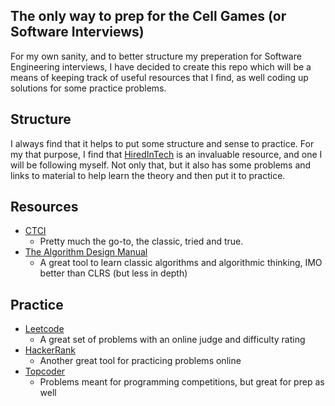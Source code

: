 ## The only way to prep for the Cell Games (or Software Interviews)

For my own sanity, and to better structure my preperation for Software Engineering
interviews, I have decided to create this repo which will be a means of keeping track
of useful resources that I find, as well coding up solutions for some practice problems.

## Structure

I always find that it helps to put some structure and sense to practice. For my that
purpose, I find that [HiredInTech](http://www.hiredintech.com/app) is an invaluable
resource, and one I will be following myself. Not only that, but it also has some
problems and links to material to help learn the theory and then put it to practice.

## Resources

- [CTCI](https://www.amazon.com/Cracking-Coding-Interview-6th-Programming/dp/0984782850)
  - Pretty much the go-to, the classic, tried and true.
- [The Algorithm Design Manual](https://www.amazon.com/Algorithm-Design-Manual-Steven-Skiena/dp/1849967202)
  - A great tool to learn classic algorithms and algorithmic thinking,
  IMO better than CLRS (but less in depth)

## Practice

- [Leetcode](http://www.leetcode.com)
  - A great set of problems with an online judge and difficulty rating
- [HackerRank](http://www.hackerrank.com)
  - Another great tool for practicing problems online
- [Topcoder](https://arena.topcoder.com/)
  - Problems meant for programming competitions, but great for prep as well
